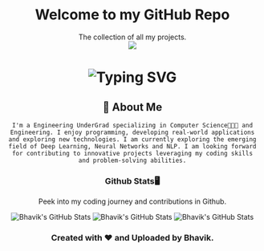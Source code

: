 <div align="center">
<h1>Welcome to my GitHub Repo</h1>
<div align="center">The collection of all my projects.</div>
<img src="https://github.com/user-attachments/assets/134bb464-b365-40e5-9ca3-f8f7a25d3e3d">

<div align="center">
    <h1>
        <img src="https://readme-typing-svg.herokuapp.com?font=Merriweather&size=40&duration=3000&color=5DE2E7&center=true&vCenter=true&width=500&lines=Hey..+I'm+Bhavik;This+is..;..my+Github..;Explore my Creations;" alt="Typing SVG"/>
    </h1>
</div>
<div align="center">
    <h2>🚀 About Me</h2>
    <code>I'm a Engineering UnderGrad specializing in Computer Science🧑🏼‍💻 and Engineering. I enjoy programming, developing real-world applications and exploring new technologies. I am currently exploring the emerging field of Deep Learning, Neural Networks and NLP. I am looking forward for contributing to innovative projects leveraging my coding skills and problem-solving abilities.</code>
</div>
<div align="center">
    <h3>Github Stats🖥️</h3>
    <p>Peek into my coding journey and contributions in Github.</p>
    <img src="https://github-profile-summary-cards.vercel.app/api/cards/profile-details?username=bhaviknetam&theme=github_dark" alt="Bhavik's GitHub Stats"/>
    <img src="https://github-profile-summary-cards.vercel.app/api/cards/stats?username=bhaviknetam&theme=github_dark" alt="Bhavik's GitHub Stats"/>
    <img src="https://github-profile-summary-cards.vercel.app/api/cards/productive-time?username=bhaviknetam&theme=github_dark" alt="Bhavik's GitHub Stats"/>
</div>
<footer align="center">
<h3>Created with ❤️ and Uploaded by Bhavik.</h3>
</footer>
